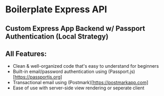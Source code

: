 # Boilerplate Express API
Custom Express App Backend w/ Passport Authentication (Local Strategy)
---
## All Features:
* Clean & well-organized code that's easy to understand for beginners
* Built-in email/password authentication using (Passport.js)[https://passportjs.org]
* Transactional email using (Postmark)[https://postmarkapp.com]
* Ease of use with server-side view rendering or seperate client
